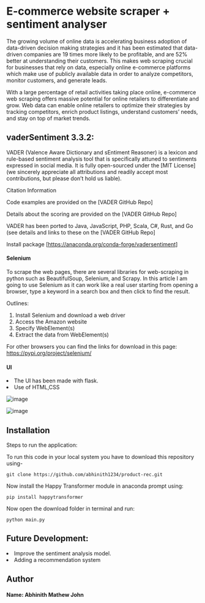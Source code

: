 # E-commerce website scraper + sentiment analyser 

The growing volume of online data is accelerating business adoption of data-driven decision making strategies and it has been estimated that data-driven companies are 19 times more likely to be profitable, and are 52% better at understanding their customers. This makes web scraping crucial for businesses that rely on data, especially online e-commerce platforms which make use of publicly available data in order to analyze competitors, monitor customers, and generate leads.

With a large percentage of retail activities taking place online, e-commerce web scraping offers massive potential for online retailers to differentiate and grow. Web data can enable online retailers to optimize their strategies by tracking competitors, enrich product listings, understand customers’ needs, and stay on top of market trends. 

## vaderSentiment 3.3.2:
VADER (Valence Aware Dictionary and sEntiment Reasoner) is a lexicon and rule-based sentiment analysis tool that is specifically attuned to sentiments expressed in social media. It is fully open-sourced under the [MIT License] (we sincerely appreciate all attributions and readily accept most contributions, but please don’t hold us liable).

Citation Information

Code examples are provided on the [VADER GitHub Repo]

Details about the scoring are provided on the [VADER GitHub Repo]

VADER has been ported to Java, JavaScript, PHP, Scala, C#, Rust, and Go (see details and links to these on the [VADER GitHub Repo]

Install package [https://anaconda.org/conda-forge/vadersentiment]

#### Selenium
To scrape the web pages, there are several libraries for web-scraping in python such as BeautifulSoup, Selenium, and Scrapy. In this article I am going to use Selenium as it can work like a real user starting from opening a browser, type a keyword in a search box and then click to find the result.

Outlines:
1. Install Selenium and download a web driver
2. Access the Amazon website
3. Specify WebElement(s)
4. Extract the data from WebElement(s)

For other browsers you can find the links for download in this page: https://pypi.org/project/selenium/

#### UI
  <li>The UI has been made with flask.
  <li>Use of HTML,CSS
 
![image](https://user-images.githubusercontent.com/59814150/202731946-d6280afb-fad8-48c2-9899-f65cf111cf16.png)

![image](https://user-images.githubusercontent.com/59814150/202735921-afc4ef2a-04a7-4844-9604-14de496ba50d.png)


## Installation
Steps to run the application:
    
To run this code in your local system you have to download this repository using-

    git clone https://github.com/abhinith1234/product-rec.git

Now install the Happy Transformer module in anaconda prompt using:
    
    pip install happytransformer

Now open the download folder in terminal and run:
    
    python main.py
    

## Future Development:
  <li>Improve the sentiment analysis model.
    
  <li>Adding a recommendation system  
    

## Author
#### Name: Abhinith Mathew John
